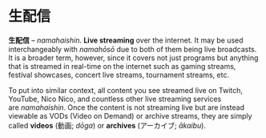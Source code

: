 # 生配信

**生配信** – *namahaishin*. **Live streaming** over the internet. It may be used interchangeably with *namahōsō* due to both of them being live broadcasts. It is a broader term, however, since it covers not just programs but anything that is streamed in real-time on the internet such as gaming streams, festival showcases, concert live streams, tournament streams, etc.

To put into similar context, all content you see streamed live on Twitch, YouTube, Nico Nico, and countless other live streaming services are *namahaishin*. Once the content is not streaming live but are instead viewable as VODs (Video on Demand) or archive streams, they are simply called **videos** (動画; *dōga*) or **archives** (アーカイブ; *ākaibu*).
